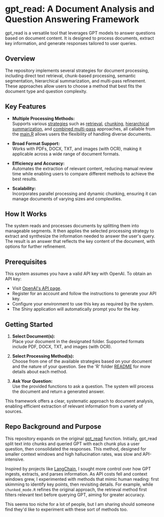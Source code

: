 # gpt_read: A Document Analysis and Question Answering Framework

gpt_read is a versatile tool that leverages GPT models to answer questions based on document content. It is designed to process documents, extract key information, and generate responses tailored to user queries.

## Overview

The repository implements several strategies for document processing, including direct text retrieval, chunk-based processing, semantic segmentation, hierarchical summarization, and multi-pass refinement. These approaches allow users to choose a method that best fits the document type and question complexity.

## Key Features

- **Multiple Processing Methods:**  
  Supports various [strategies](https://github.com/elkronos/gpt_read/blob/main/R/README.md) such as [retrieval](https://github.com/elkronos/gpt_read/blob/main/R/retrieval_mode.R), [chunking](https://github.com/elkronos/gpt_read/blob/main/R/chunked_mode.R), [hierarchical summarization](https://github.com/elkronos/gpt_read/blob/main/R/hierarchical_mode.R), and [combined multi-pass](https://github.com/elkronos/gpt_read/blob/main/R/multi_pass_mode.R) approaches, all callable from the [main.R](https://github.com/elkronos/gpt_read/blob/main/R/main.R) allows users the flexibility of handling diverse documents.

- **Broad Format Support:**  
  Works with PDFs, DOCX, TXT, and images (with OCR), making it applicable across a wide range of document formats.

- **Efficiency and Accuracy:**  
  Automates the extraction of relevant content, reducing manual review time while enabling users to compare different methods to achieve the best results.

- **Scalability:**  
  Incorporates parallel processing and dynamic chunking, ensuring it can manage documents of varying sizes and complexities.

## How It Works

The system reads and processes documents by splitting them into manageable segments. It then applies the selected processing strategy to extract and synthesize the information needed to answer the user's query. The result is an answer that reflects the key content of the document, with options for further refinement.

## Prerequisites

This system assumes you have a valid API key with OpenAI. To obtain an API key:
- Visit [OpenAI's API page](https://openai.com/api/).
- Register for an account and follow the instructions to generate your API key.
- Configure your environment to use this key as required by the system.
- The Shiny application will automatically prompt you for the key.

## Getting Started

1. **Select Document(s):**  
   Place your document in the designated folder. Supported formats include PDF, DOCX, TXT, and images (with OCR).

2. **Select Processing Method(s):**  
   Choose from one of the available strategies based on your document and the nature of your question. See the 'R' folder [README](https://github.com/elkronos/gpt_read/blob/main/R/README.md) for more details about each method.

3. **Ask Your Question:**  
   Use the provided functions to ask a question. The system will process the document and return a generated answer.

This framework offers a clear, systematic approach to document analysis, enabling efficient extraction of relevant information from a variety of sources.

## Repo Background and Purpose

This repository expands on the original [gpt_read](https://github.com/elkronos/openai_api/blob/main/assistants/gpt_read.R) function. Initially, gpt_read split text into chunks and queried GPT with each chunk plus a user question, then consolidated the responses. This method, designed for smaller context windows and high hallucination rates, was slow and API-intensive.

Inspired by projects like [LangChain](https://www.langchain.com/), I sought more control over how GPT ingests, extracts, and parses information. As API costs fell and context windows grew, I experimented with methods that mimic human reading: first skimming to identify key points, then revisiting details. For example, while `chunked_mode.R` refines the original approach, the retrieval method first filters relevant text before querying GPT, aiming for greater accuracy.

This seems too niche for a lot of people, but I am sharing should someone find they'd like to experiment with these sort of methods too.
